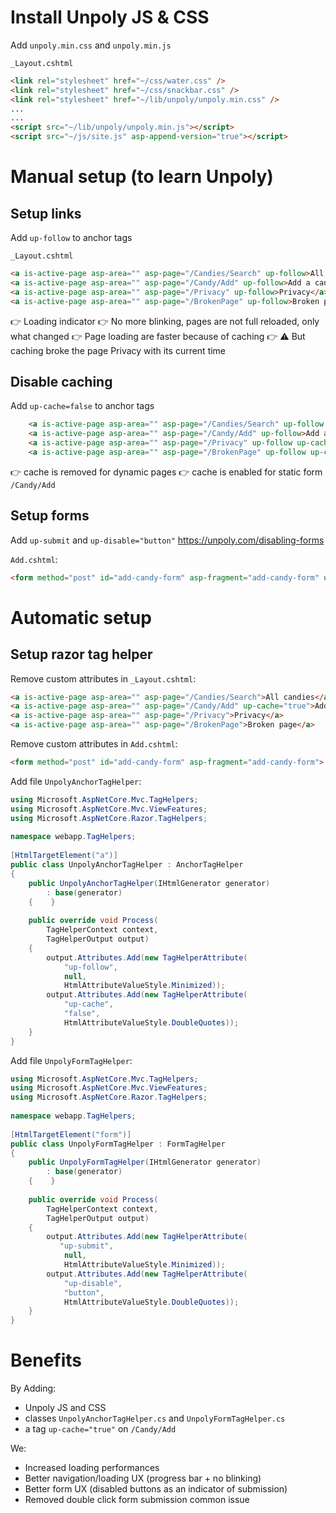 
# Install Unpoly JS & CSS

Add `unpoly.min.css` and `unpoly.min.js`

`_Layout.cshtml`
```html
<link rel="stylesheet" href="~/css/water.css" />  
<link rel="stylesheet" href="~/css/snackbar.css" />  
<link rel="stylesheet" href="~/lib/unpoly/unpoly.min.css" />
...
...
<script src="~/lib/unpoly/unpoly.min.js"></script>  
<script src="~/js/site.js" asp-append-version="true"></script>
```



# Manual setup (to learn Unpoly)

## Setup links

Add `up-follow` to anchor tags

`_Layout.cshtml`
```html
<a is-active-page asp-area="" asp-page="/Candies/Search" up-follow>All candies</a>  
<a is-active-page asp-area="" asp-page="/Candy/Add" up-follow>Add a candy</a>  
<a is-active-page asp-area="" asp-page="/Privacy" up-follow>Privacy</a>  
<a is-active-page asp-area="" asp-page="/BrokenPage" up-follow>Broken page</a>
```

👉 Loading indicator
👉 No more blinking, pages are not full reloaded, only what changed
👉 Page loading are faster because of caching
👉 ⚠️ But caching broke the page Privacy with its current time

## Disable caching

Add `up-cache=false` to anchor tags

```html
	<a is-active-page asp-area="" asp-page="/Candies/Search" up-follow up-cache="false">All candies</a>  
	<a is-active-page asp-area="" asp-page="/Candy/Add" up-follow>Add a candy</a>  
	<a is-active-page asp-area="" asp-page="/Privacy" up-follow up-cache="false">Privacy</a>  
	<a is-active-page asp-area="" asp-page="/BrokenPage" up-follow up-cache="false">Broken page</a>
```
👉 cache is removed for dynamic pages
👉 cache is enabled for static form `/Candy/Add`

## Setup forms

Add `up-submit` and `up-disable="button"`
https://unpoly.com/disabling-forms

`Add.cshtml`:
```html
<form method="post" id="add-candy-form" asp-fragment="add-candy-form" up-submit  up-disable="button">
```


# Automatic setup
## Setup razor tag helper

Remove custom attributes in `_Layout.cshtml`:
```html
<a is-active-page asp-area="" asp-page="/Candies/Search">All candies</a>  
<a is-active-page asp-area="" asp-page="/Candy/Add" up-cache="true">Add a candy</a>  
<a is-active-page asp-area="" asp-page="/Privacy">Privacy</a>
<a is-active-page asp-area="" asp-page="/BrokenPage">Broken page</a>
```

Remove custom attributes in `Add.cshtml`:
```html
<form method="post" id="add-candy-form" asp-fragment="add-candy-form"> 
```

Add file `UnpolyAnchorTagHelper`:
```cs
using Microsoft.AspNetCore.Mvc.TagHelpers;  
using Microsoft.AspNetCore.Mvc.ViewFeatures;  
using Microsoft.AspNetCore.Razor.TagHelpers;  
  
namespace webapp.TagHelpers;  
  
[HtmlTargetElement("a")]  
public class UnpolyAnchorTagHelper : AnchorTagHelper  
{  
    public UnpolyAnchorTagHelper(IHtmlGenerator generator)  
        : base(generator)  
    {    }  
    
    public override void Process(
	    TagHelperContext context, 
	    TagHelperOutput output)  
    {        
	    output.Attributes.Add(new TagHelperAttribute(  
			"up-follow",   
			null,  
			HtmlAttributeValueStyle.Minimized));  
	    output.Attributes.Add(new TagHelperAttribute(  
	        "up-cache",   
			"false",   
			HtmlAttributeValueStyle.DoubleQuotes));  
    }
}
```

Add file `UnpolyFormTagHelper`:
```cs
using Microsoft.AspNetCore.Mvc.TagHelpers;  
using Microsoft.AspNetCore.Mvc.ViewFeatures;  
using Microsoft.AspNetCore.Razor.TagHelpers;  
  
namespace webapp.TagHelpers;  
  
[HtmlTargetElement("form")]  
public class UnpolyFormTagHelper : FormTagHelper  
{  
    public UnpolyFormTagHelper(IHtmlGenerator generator)  
        : base(generator)  
    {    }  
    
    public override void Process(
	    TagHelperContext context, 
	    TagHelperOutput output)  
    {        
	    output.Attributes.Add(new TagHelperAttribute(  
           "up-submit",   
			null,  
            HtmlAttributeValueStyle.Minimized));  
        output.Attributes.Add(new TagHelperAttribute(  
            "up-disable",   
			"button",   
			HtmlAttributeValueStyle.DoubleQuotes));  
    }
}
```

# Benefits

By Adding:
 - Unpoly JS and CSS
 - classes `UnpolyAnchorTagHelper.cs` and `UnpolyFormTagHelper.cs` 
 - a tag `up-cache="true"` on `/Candy/Add`

We:
 - Increased loading performances
 - Better navigation/loading UX (progress bar + no blinking)
 - Better form UX (disabled buttons as an indicator of submission)
 - Removed double click form submission common issue